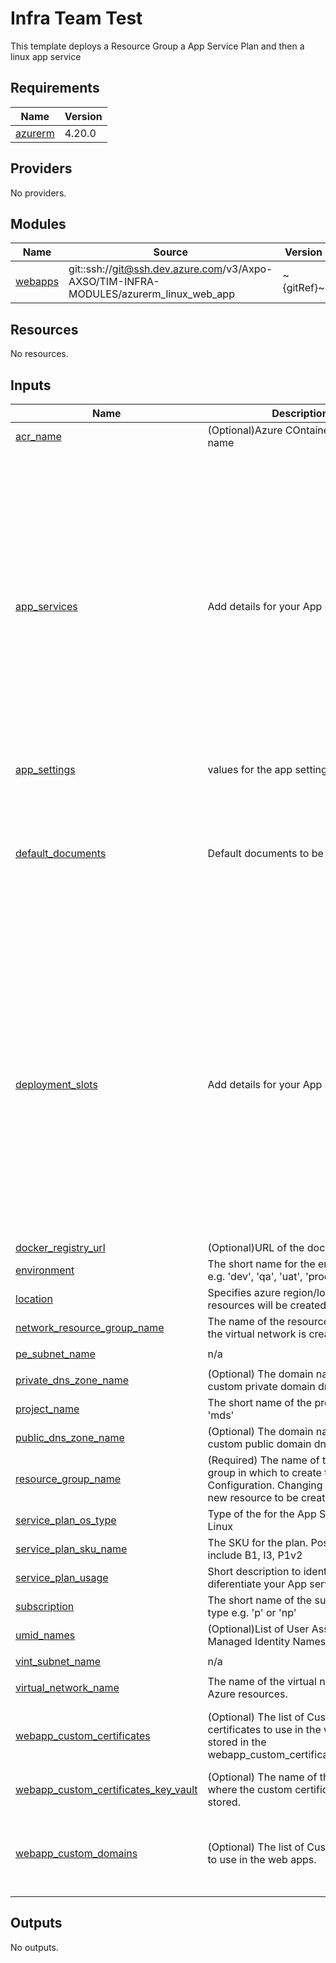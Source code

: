 # Infra Team Test

This template deploys a Resource Group a App Service Plan and then a linux app service

<!-- BEGIN_TF_DOCS -->
## Requirements

| Name | Version |
|------|---------|
| <a name="requirement_azurerm"></a> [azurerm](#requirement\_azurerm) | 4.20.0 |

## Providers

No providers.

## Modules

| Name | Source | Version |
|------|--------|---------|
| <a name="module_webapps"></a> [webapps](#module\_webapps) | git::ssh://git@ssh.dev.azure.com/v3/Axpo-AXSO/TIM-INFRA-MODULES/azurerm_linux_web_app | ~{gitRef}~ |

## Resources

No resources.

## Inputs

| Name | Description | Type | Default | Required |
|------|-------------|------|---------|:--------:|
| <a name="input_acr_name"></a> [acr\_name](#input\_acr\_name) | (Optional)Azure COntainer Registry name | `string` | `null` | no |
| <a name="input_app_services"></a> [app\_services](#input\_app\_services) | Add details for your App services | <pre>list(object({<br/>    appservice_short_description         = string,<br/>    app_settings_name                    = string,<br/>    use_acr                              = bool, # If true give var.acr_name<br/>    acr_use_managed_identity_credentials = bool,<br/>    identity_type                        = string,<br/>    client_affinity_enabled              = bool,<br/>    worker_count                         = number,<br/>    ftps_state                           = string,<br/>    always_on                            = bool,<br/>    websockets_enabled                   = bool,<br/>    health_check_path                    = string,<br/>    health_check_eviction_time_in_min    = number,<br/>    vnet_route_all_enabled               = bool,<br/>    subnetname                           = string,<br/>    application_stack                    = string,<br/>    docker_image_name                    = string,<br/>    dotnet_version                       = string,<br/>    python_version                       = string<br/><br/>  }))</pre> | n/a | yes |
| <a name="input_app_settings"></a> [app\_settings](#input\_app\_settings) | values for the app settings | `map(any)` | n/a | yes |
| <a name="input_default_documents"></a> [default\_documents](#input\_default\_documents) | Default documents to be added | `list(string)` | <pre>[<br/>  "Default.htm",<br/>  "Default.html",<br/>  "Default.asp",<br/>  "index.htm",<br/>  "index.html",<br/>  "iisstart.htm",<br/>  "default.aspx",<br/>  "index.php",<br/>  "hostingstart.html"<br/>]</pre> | no |
| <a name="input_deployment_slots"></a> [deployment\_slots](#input\_deployment\_slots) | Add details for your App services Slots | <pre>list(object({<br/>    deployment_slot_name                 = string,<br/>    appservice_short_description         = string,<br/>    client_affinity_enabled              = bool,<br/>    worker_count                         = number,<br/>    app_settings_name                    = string,<br/>    use_acr                              = bool, # If true give var.acr_name<br/>    acr_use_managed_identity_credentials = bool,<br/>    identity_type                        = string,<br/>    ftps_state                           = string,<br/>    always_on                            = bool,<br/>    websockets_enabled                   = bool,<br/>    health_check_path                    = string,<br/>    health_check_eviction_time_in_min    = number,<br/>    vnet_route_all_enabled               = bool,<br/>    subnetname                           = string,<br/>    application_stack                    = string,<br/>    docker_image_name                    = string,<br/>    dotnet_version                       = string,<br/>    python_version                       = string<br/>  }))</pre> | `[]` | no |
| <a name="input_docker_registry_url"></a> [docker\_registry\_url](#input\_docker\_registry\_url) | (Optional)URL of the docker registry | `string` | `""` | no |
| <a name="input_environment"></a> [environment](#input\_environment) | The short name for the environment. e.g. 'dev', 'qa', 'uat', 'prod' | `string` | `"dev"` | no |
| <a name="input_location"></a> [location](#input\_location) | Specifies azure region/location where resources will be created. | `string` | `"westeurope"` | no |
| <a name="input_network_resource_group_name"></a> [network\_resource\_group\_name](#input\_network\_resource\_group\_name) | The name of the resource group where the virtual network is created | `string` | n/a | yes |
| <a name="input_pe_subnet_name"></a> [pe\_subnet\_name](#input\_pe\_subnet\_name) | n/a | `string` | `"Subnet name for the private endpoint"` | no |
| <a name="input_private_dns_zone_name"></a> [private\_dns\_zone\_name](#input\_private\_dns\_zone\_name) | (Optional) The domain name for the custom private domain dns zone. | `string` | `"nonprod.cloudinfra.axpo.cloud"` | no |
| <a name="input_project_name"></a> [project\_name](#input\_project\_name) | The short name of the project e.g. 'mds' | `string` | n/a | yes |
| <a name="input_public_dns_zone_name"></a> [public\_dns\_zone\_name](#input\_public\_dns\_zone\_name) | (Optional) The domain name for the custom public domain dns zone. | `string` | `"cloudinfra.axpo.cloud"` | no |
| <a name="input_resource_group_name"></a> [resource\_group\_name](#input\_resource\_group\_name) | (Required) The name of the resource group in which to create the App Configuration. Changing this forces a new resource to be created. | `string` | n/a | yes |
| <a name="input_service_plan_os_type"></a> [service\_plan\_os\_type](#input\_service\_plan\_os\_type) | Type of the for the App Service Plan i.e Linux | `string` | `"Linux"` | no |
| <a name="input_service_plan_sku_name"></a> [service\_plan\_sku\_name](#input\_service\_plan\_sku\_name) | The SKU for the plan. Possible values include B1, I3, P1v2 | `string` | n/a | yes |
| <a name="input_service_plan_usage"></a> [service\_plan\_usage](#input\_service\_plan\_usage) | Short description to identify or diferentiate your App services plans | `string` | n/a | yes |
| <a name="input_subscription"></a> [subscription](#input\_subscription) | The short name of the subscription type e.g.  'p' or 'np' | `string` | n/a | yes |
| <a name="input_umid_names"></a> [umid\_names](#input\_umid\_names) | (Optional)List of User Assigned Managed Identity Names | `list(string)` | `[]` | no |
| <a name="input_vint_subnet_name"></a> [vint\_subnet\_name](#input\_vint\_subnet\_name) | n/a | `string` | `"Subnet name for Integrating in Webapps"` | no |
| <a name="input_virtual_network_name"></a> [virtual\_network\_name](#input\_virtual\_network\_name) | The name of the virtual network for the Azure resources. | `string` | n/a | yes |
| <a name="input_webapp_custom_certificates"></a> [webapp\_custom\_certificates](#input\_webapp\_custom\_certificates) | (Optional) The list of Custom certificates to use in the web apps stored in the webapp\_custom\_certificates\_key\_vault. | <pre>map(object({<br/>    keyvault_certificate_name        = string<br/>    webapp_certificate_friendly_name = string<br/>  }))</pre> | `{}` | no |
| <a name="input_webapp_custom_certificates_key_vault"></a> [webapp\_custom\_certificates\_key\_vault](#input\_webapp\_custom\_certificates\_key\_vault) | (Optional) The name of the Key Vault where the custom certificates are stored. | `string` | `null` | no |
| <a name="input_webapp_custom_domains"></a> [webapp\_custom\_domains](#input\_webapp\_custom\_domains) | (Optional) The list of Custom domains to use in the web apps. | <pre>map(object({<br/>    webapp_description               = string<br/>    webapp_certificate_friendly_name = string<br/>    webapp_custom_domain_name        = string<br/>  }))</pre> | `{}` | no |

## Outputs

No outputs.
<!-- END_TF_DOCS -->